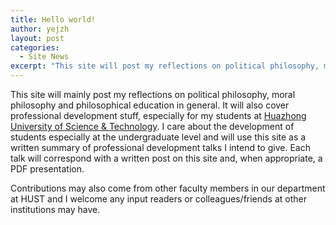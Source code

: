 ```yaml
---
title: Hello world!
author: yejzh 
layout: post
categories:
  - Site News
excerpt: "This site will post my reflections on political philosophy, moral philosophy and philosophical education in general."
---
```



This site will mainly post my reflections on political philosophy, moral philosophy and philosophical education in general. It will also cover professional development stuff, especially for my students at [Huazhong University of Science & Technology][1]. I care about the development of students especially at the undergraduate level and will use this site as a written summary of professional development talks I intend to give. Each talk will correspond with a written post on this site and, when appropriate, a PDF presentation.

Contributions may also come from other faculty members in our department at HUST and I welcome any input readers or colleagues/friends at other institutions may have.

[1]: http://www.hust.edu.cn/
